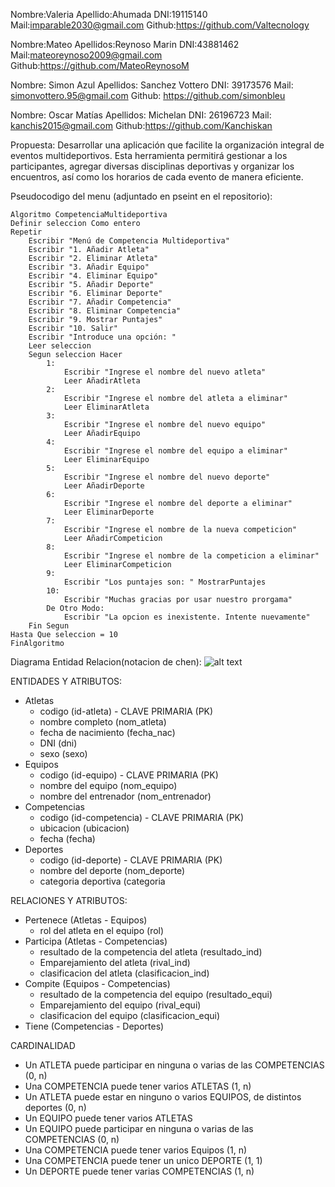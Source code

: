 Nombre:Valeria
Apellido:Ahumada
DNI:19115140
Mail:imparable2030@gmail.com
Github:https://github.com/Valtecnology

Nombre:Mateo
Apellidos:Reynoso Marin
DNI:43881462
Mail:mateoreynoso2009@gmail.com
Github:https://github.com/MateoReynosoM

Nombre: Simon Azul 
Apellidos: Sanchez Vottero
DNI: 39173576
Mail: simonvottero.95@gmail.com
Github: https://github.com/simonbleu

Nombre: Oscar Matías
Apellidos: Michelan
DNI: 26196723
Mail: kanchis2015@gmail.com
Github:https://github.com/Kanchiskan


Propuesta:
Desarrollar una aplicación que facilite la organización integral de eventos multideportivos. Esta herramienta permitirá gestionar a los participantes, agregar diversas disciplinas deportivas y organizar los encuentros, así como los horarios de cada evento de manera eficiente.

Pseudocodigo del menu (adjuntado en pseint en el repositorio):
 
    Algoritmo CompetenciaMultideportiva
	Definir seleccion Como entero
	Repetir
		Escribir "Menú de Competencia Multideportiva"
		Escribir "1. Añadir Atleta" 
		Escribir "2. Eliminar Atleta"
		Escribir "3. Añadir Equipo" 
		Escribir "4. Eliminar Equipo"
		Escribir "5. Añadir Deporte" 
		Escribir "6. Eliminar Deporte"
		Escribir "7. Añadir Competencia" 
		Escribir "8. Eliminar Competencia"
		Escribir "9. Mostrar Puntajes" 
		Escribir "10. Salir"
		Escribir "Introduce una opción: "
		Leer seleccion 
		Segun seleccion Hacer
			1:
				Escribir "Ingrese el nombre del nuevo atleta"
				Leer AñadirAtleta
			2:
				Escribir "Ingrese el nombre del atleta a eliminar"
				Leer EliminarAtleta
			3:
				Escribir "Ingrese el nombre del nuevo equipo"
				Leer AñadirEquipo
			4:
				Escribir "Ingrese el nombre del equipo a eliminar"
				Leer EliminarEquipo
			5:
				Escribir "Ingrese el nombre del nuevo deporte"
				Leer AñadirDeporte
			6:
				Escribir "Ingrese el nombre del deporte a eliminar"
				Leer EliminarDeporte
			7:
				Escribir "Ingrese el nombre de la nueva competicion"
				Leer AñadirCompeticion
			8:
				Escribir "Ingrese el nombre de la competicion a eliminar"
				Leer EliminarCompeticion
			9:
				Escribir "Los puntajes son: " MostrarPuntajes
			10:
				Escribir "Muchas gracias por usar nuestro prorgama"
			De Otro Modo:
				Escribir "La opcion es inexistente. Intente nuevamente"
		Fin Segun
	Hasta Que seleccion = 10	
    FinAlgoritmo


Diagrama Entidad Relacion(notacion de chen):
![alt text](https://github.com/MateoReynosoM/Proyecto-Integrador/assets/55899747/0583fda5-d3c7-496f-9cb0-54039361557a)

ENTIDADES Y ATRIBUTOS:

 - Atletas
   + codigo (id-atleta) - CLAVE PRIMARIA (PK)
   + nombre completo (nom_atleta)
   + fecha de nacimiento (fecha_nac)
   + DNI (dni)
   + sexo (sexo)
 - Equipos
   + codigo (id-equipo) - CLAVE PRIMARIA (PK)
   + nombre del equipo (nom_equipo)
   + nombre del entrenador (nom_entrenador)
 - Competencias
   + codigo (id-competencia) - CLAVE PRIMARIA (PK)
   + ubicacion (ubicacion)
   + fecha (fecha)
 - Deportes
   + codigo (id-deporte) - CLAVE PRIMARIA (PK)
   + nombre del deporte (nom_deporte)
   + categoria deportiva (categoria
     
RELACIONES Y ATRIBUTOS:

 - Pertenece (Atletas - Equipos)
   + rol del atleta en el equipo (rol)
 - Participa (Atletas - Competencias)
   + resultado de la competencia del atleta (resultado_ind)
   + Emparejamiento del atleta (rival_ind)
   + clasificacion del atleta (clasificacion_ind)
 - Compite (Equipos - Competencias)
   + resultado de la competencia del equipo (resultado_equi)
   + Emparejamiento del equipo (rival_equi)
   + clasificacion del equipo (clasificacion_equi)
 - Tiene (Competencias - Deportes)

CARDINALIDAD

- Un ATLETA puede participar en ninguna o varias de las COMPETENCIAS (0, n)
- Una COMPETENCIA puede tener varios ATLETAS (1, n)
- Un ATLETA puede estar en ninguno o varios EQUIPOS, de distintos deportes (0, n)
- Un EQUIPO puede tener varios ATLETAS
- Un EQUIPO puede participar en ninguna o varias de las COMPETENCIAS (0, n)
- Una COMPETENCIA puede tener varios Equipos (1, n)
- Una COMPETENCIA puede tener un unico DEPORTE (1, 1)
- Un DEPORTE puede tener varias COMPETENCIAS (1, n)





